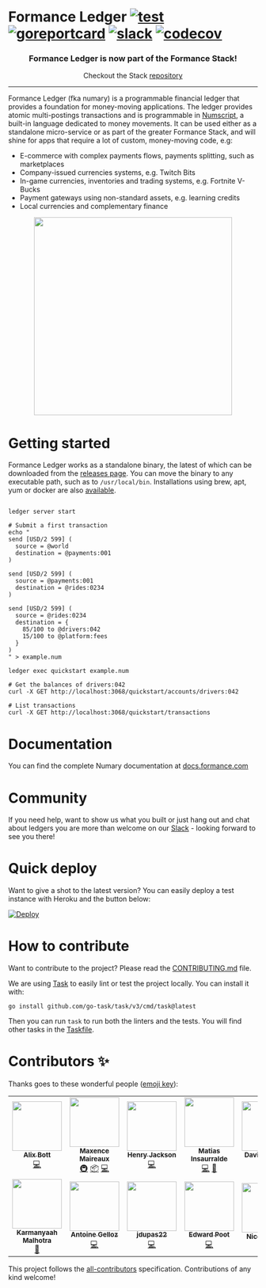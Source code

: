 # Formance Ledger [![test](https://github.com/formancehq/ledger/actions/workflows/main.yml/badge.svg)](https://github.com/formancehq/ledger/actions/workflows/main.yml) [![goreportcard](https://goreportcard.com/badge/github.com/formancehq/ledger)](https://goreportcard.com/report/github.com/formancehq/ledger) [![slack](https://img.shields.io/badge/slack-formance-brightgreen.svg?logo=slack)](https://bit.ly/formance-slack) [![codecov](https://codecov.io/gh/formancehq/ledger/branch/main/graph/badge.svg?token=3PUKLWIKX3)](https://codecov.io/gh/formancehq/ledger)

<p align="center">
  <h3 align="center">Formance Ledger is now part of the Formance Stack!</h3>
  <p align="center">Checkout the Stack <a href="https://github.com/formancehq/stack">repository</a></p>
</p>

---

Formance Ledger (fka numary) is a programmable financial ledger that provides a foundation for money-moving applications. The ledger provides atomic multi-postings transactions and is programmable in [Numscript](doc:machine-instructions), a built-in language dedicated to money movements. It can be used either as a standalone micro-service or as part of the greater Formance Stack, and will shine for apps that require a lot of custom, money-moving code, e.g:

* E-commerce with complex payments flows, payments splitting, such as marketplaces
* Company-issued currencies systems, e.g. Twitch Bits
* In-game currencies, inventories and trading systems, e.g. Fortnite V-Bucks
* Payment gateways using non-standard assets, e.g. learning credits
* Local currencies and complementary finance

<p align="center">
  <img src="https://user-images.githubusercontent.com/1770991/167574970-45d1ab7e-6c57-45a5-9b46-0e849c62f98c.svg" width="400px"/>
</p>

# Getting started

Formance Ledger works as a standalone binary, the latest of which can be downloaded from the [releases page](https://github.com/formancehq/ledger/releases). You can move the binary to any executable path, such as to `/usr/local/bin`. Installations using brew, apt, yum or docker are also [available](https://docs.formance.com/docs/installation-1).

```SHELL

ledger server start

# Submit a first transaction
echo "
send [USD/2 599] (
  source = @world
  destination = @payments:001
)

send [USD/2 599] (
  source = @payments:001
  destination = @rides:0234
)

send [USD/2 599] (
  source = @rides:0234
  destination = {
    85/100 to @drivers:042
    15/100 to @platform:fees
  }
)
" > example.num

ledger exec quickstart example.num

# Get the balances of drivers:042
curl -X GET http://localhost:3068/quickstart/accounts/drivers:042

# List transactions
curl -X GET http://localhost:3068/quickstart/transactions
```

# Documentation

You can find the complete Numary documentation at [docs.formance.com](https://docs.formance.com)

# Community

If you need help, want to show us what you built or just hang out and chat about ledgers you are more than welcome on our [Slack](https://bit.ly/formance-slack) - looking forward to see you there!

# Quick deploy

Want to give a shot to the latest version? You can easily deploy a test instance with Heroku and the button below:

[![Deploy](https://www.herokucdn.com/deploy/button.svg)](https://heroku.com/deploy?template=https://github.com/formancehq/ledger)

# How to contribute

Want to contribute to the project? Please read the [CONTRIBUTING.md](https://github.com/formancehq/ledger/blob/main/CONTRIBUTING.md) file.

We are using [Task](https://taskfile.dev) to easily lint or test the project locally. You can install it with:
```SHELL
go install github.com/go-task/task/v3/cmd/task@latest
```
Then you can run `task` to run both the linters and the tests. You will find other tasks in the [Taskfile](https://github.com/formancehq/ledger/blob/main/Taskfile.yaml).

# Contributors ✨

Thanks goes to these wonderful people ([emoji key](https://allcontributors.org/docs/en/emoji-key)):

<!-- ALL-CONTRIBUTORS-LIST:START - Do not remove or modify this section -->
<!-- prettier-ignore-start -->
<!-- markdownlint-disable -->
<table>
  <tbody>
    <tr>
      <td align="center"><a href="https://github.com/Azorlogh"><img src="https://avatars.githubusercontent.com/u/17968319?v=4?s=100" width="100px;" alt=""/><br /><sub><b>Alix Bott</b></sub></a><br /><a href="https://github.com/formancehq/ledger/commits?author=Azorlogh" title="Code">💻</a></td>
      <td align="center"><a href="https://www.flemzord.fr/"><img src="https://avatars.githubusercontent.com/u/1952914?v=4?s=100" width="100px;" alt=""/><br /><sub><b>Maxence Maireaux</b></sub></a><br /><a href="#infra-flemzord" title="Infrastructure (Hosting, Build-Tools, etc)">🚇</a> <a href="#platform-flemzord" title="Packaging/porting to new platform">📦</a> <a href="https://github.com/formancehq/ledger/commits?author=flemzord" title="Code">💻</a></td>
      <td align="center"><a href="https://github.com/henry-jackson"><img src="https://avatars.githubusercontent.com/u/34102861?v=4?s=100" width="100px;" alt=""/><br /><sub><b>Henry Jackson</b></sub></a><br /><a href="https://github.com/formancehq/ledger/commits?author=henry-jackson" title="Code">💻</a></td>
      <td align="center"><a href="https://matias.insaurral.de/"><img src="https://avatars.githubusercontent.com/u/20110?v=4?s=100" width="100px;" alt=""/><br /><sub><b>Matias Insaurralde</b></sub></a><br /><a href="https://github.com/formancehq/ledger/commits?author=matiasinsaurralde" title="Code">💻</a> <a href="https://github.com/formancehq/ledger/pulls?q=is%3Apr+reviewed-by%3Amatiasinsaurralde" title="Reviewed Pull Requests">👀</a></td>
      <td align="center"><a href="https://github.com/S0c5"><img src="https://avatars.githubusercontent.com/u/5241972?v=4?s=100" width="100px;" alt=""/><br /><sub><b>David barinas</b></sub></a><br /><a href="https://github.com/formancehq/ledger/commits?author=S0c5" title="Code">💻</a></td>
      <td align="center"><a href="https://github.com/djimnz"><img src="https://avatars.githubusercontent.com/u/949997?v=4?s=100" width="100px;" alt=""/><br /><sub><b>David Jimenez</b></sub></a><br /><a href="https://github.com/formancehq/ledger/commits?author=djimnz" title="Code">💻</a></td>
      <td align="center"><a href="http://32b6.com/"><img src="https://avatars.githubusercontent.com/u/1770991?v=4?s=100" width="100px;" alt=""/><br /><sub><b>Clément Salaün</b></sub></a><br /><a href="#ideas-altitude" title="Ideas, Planning, & Feedback">🤔</a></td>
    </tr>
    <tr>
      <td align="center"><a href="https://karmanyaah.malhotra.cc/"><img src="https://avatars.githubusercontent.com/u/32671690?v=4?s=100" width="100px;" alt=""/><br /><sub><b>Karmanyaah Malhotra</b></sub></a><br /><a href="#userTesting-karmanyaahm" title="User Testing">📓</a></td>
      <td align="center"><a href="https://www.linkedin.com/in/antoinegelloz/"><img src="https://avatars.githubusercontent.com/u/42968436?v=4?s=100" width="100px;" alt=""/><br /><sub><b>Antoine Gelloz</b></sub></a><br /><a href="https://github.com/formancehq/ledger/commits?author=antoinegelloz" title="Code">💻</a></td>
      <td align="center"><a href="https://github.com/jdupas22"><img src="https://avatars.githubusercontent.com/u/106673437?v=4?s=100" width="100px;" alt=""/><br /><sub><b>jdupas22</b></sub></a><br /><a href="https://github.com/formancehq/ledger/commits?author=jdupas22" title="Code">💻</a></td>
      <td align="center"><a href="https://edwardpoot.com"><img src="https://avatars.githubusercontent.com/u/1686739?v=4?s=100" width="100px;" alt=""/><br /><sub><b>Edward Poot</b></sub></a><br /><a href="https://github.com/formancehq/ledger/commits?author=edwardmp" title="Code">💻</a></td>
      <td align="center"><a href="https://github.com/nicoabie"><img src="https://avatars.githubusercontent.com/u/2797992?v=4?s=100" width="100px;" alt=""/><br /><sub><b>Nico Gallinal</b></sub></a><br /><a href="https://github.com/formancehq/ledger/issues?q=author%3Anicoabie" title="Bug reports">🐛</a></td>
      <td align="center"><a href="https://github.com/gfyrag"><img src="https://avatars.githubusercontent.com/u/9094799?v=4?s=100" width="100px;" alt=""/><br /><sub><b>Ragot Geoffrey</b></sub></a><br /><a href="https://github.com/formancehq/ledger/commits?author=gfyrag" title="Code">💻</a></td>
    </tr>
  </tbody>
</table>

<!-- markdownlint-restore -->
<!-- prettier-ignore-end -->

<!-- ALL-CONTRIBUTORS-LIST:END -->

This project follows the [all-contributors](https://github.com/all-contributors/all-contributors) specification. Contributions of any kind welcome!
